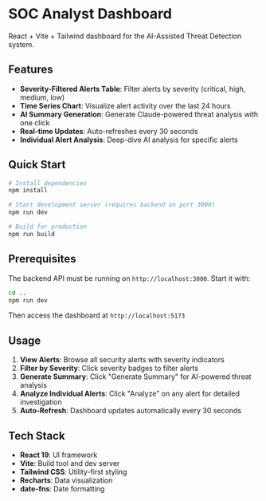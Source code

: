 # SOC Analyst Dashboard

React + Vite + Tailwind dashboard for the AI-Assisted Threat Detection system.

## Features

- **Severity-Filtered Alerts Table**: Filter alerts by severity (critical, high, medium, low)
- **Time Series Chart**: Visualize alert activity over the last 24 hours
- **AI Summary Generation**: Generate Claude-powered threat analysis with one click
- **Real-time Updates**: Auto-refreshes every 30 seconds
- **Individual Alert Analysis**: Deep-dive AI analysis for specific alerts

## Quick Start

```bash
# Install dependencies
npm install

# Start development server (requires backend on port 3000)
npm run dev

# Build for production
npm run build
```

## Prerequisites

The backend API must be running on `http://localhost:3000`. Start it with:

```bash
cd ..
npm run dev
```

Then access the dashboard at `http://localhost:5173`

## Usage

1. **View Alerts**: Browse all security alerts with severity indicators
2. **Filter by Severity**: Click severity badges to filter alerts
3. **Generate Summary**: Click "Generate Summary" for AI-powered threat analysis
4. **Analyze Individual Alerts**: Click "Analyze" on any alert for detailed investigation
5. **Auto-Refresh**: Dashboard updates automatically every 30 seconds

## Tech Stack

- **React 19**: UI framework
- **Vite**: Build tool and dev server
- **Tailwind CSS**: Utility-first styling
- **Recharts**: Data visualization
- **date-fns**: Date formatting
